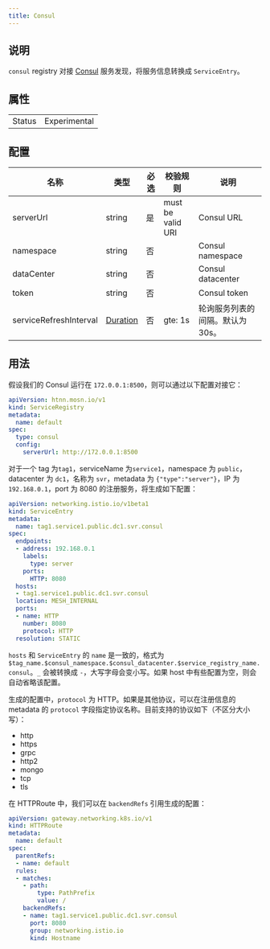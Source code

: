 ```yaml
---
title: Consul
---
```


## 说明

`consul` registry 对接 [Consul](https://developer.hashicorp.com/consul) 服务发现，将服务信息转换成 `ServiceEntry`。

## 属性

|        |              |
|--------|--------------|
| Status | Experimental |

## 配置

| 名称                     | 类型                       | 必选 | 校验规则                 | 说明                 |
|------------------------|--------------------------|------|----------------------|--------------------|
| serverUrl              | string                   | 是   | must be valid URI    | Consul URL         |
| namespace              | string                   | 否   |                      | Consul namespace   |
| dataCenter             | string                   | 否   |                      | Consul datacenter  |
| token                  | string                   | 否   |                      | Consul token       |
| serviceRefreshInterval | [Duration](../type.md#duration) | 否   | gte: 1s              | 轮询服务列表的间隔。默认为 30s。 |

## 用法

假设我们的 Consul 运行在 `172.0.0.1:8500`，则可以通过以下配置对接它：

```yaml
apiVersion: htnn.mosn.io/v1
kind: ServiceRegistry
metadata:
  name: default
spec:
  type: consul
  config:
    serverUrl: http://172.0.0.1:8500
```

对于一个 tag 为`tag1`，serviceName 为`service1`，namespace 为 `public`，datacenter 为 `dc1`，名称为 `svr`，metadata 为 `{"type":"server"}`，IP 为 `192.168.0.1`，port 为 8080 的注册服务，将生成如下配置：

```yaml
apiVersion: networking.istio.io/v1beta1
kind: ServiceEntry
metadata:
  name: tag1.service1.public.dc1.svr.consul
spec:
  endpoints:
  - address: 192.168.0.1
    labels:
      type: server
    ports:
      HTTP: 8080
  hosts:
  - tag1.service1.public.dc1.svr.consul
  location: MESH_INTERNAL
  ports:
  - name: HTTP
    number: 8080
    protocol: HTTP
  resolution: STATIC
```

`hosts` 和 `ServiceEntry` 的 `name` 是一致的，格式为 `$tag_name.$consul_namespace.$consul_datacenter.$service_registry_name.consul`。`_` 会被转换成 `-`，大写字母会变小写。如果 host 中有些配置为空，则会自动省略该配置。

生成的配置中，`protocol` 为 HTTP。如果是其他协议，可以在注册信息的 metadata 的 `protocol` 字段指定协议名称。目前支持的协议如下（不区分大小写）：

- http
- https
- grpc
- http2
- mongo
- tcp
- tls

在 HTTPRoute 中，我们可以在 `backendRefs` 引用生成的配置：

```yaml
apiVersion: gateway.networking.k8s.io/v1
kind: HTTPRoute
metadata:
  name: default
spec:
  parentRefs:
  - name: default
  rules:
  - matches:
    - path:
        type: PathPrefix
        value: /
    backendRefs:
    - name: tag1.service1.public.dc1.svr.consul
      port: 8080
      group: networking.istio.io
      kind: Hostname
```
